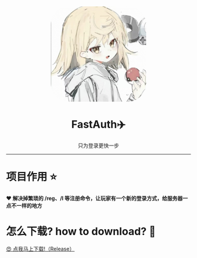 <div align="center">
    <br />
    <img src="icon.jpg" width="260" height="260" style="border-radius: 50px">
    <h1>FastAuth✈️</h1>
    只为登录更快一步
    <hr/>
</div>

# 项目作用 ⭐

#### ❤️ 解决掉繁琐的 /reg、/l 等注册命令，让玩家有一个新的登录方式，给服务器一点不一样的地方

# 怎么下载? how to download? 🍕

<a href="https://github.com/xiaocheng168/GuiLogin/releases">😍 点我马上下载!（Release）</a>
